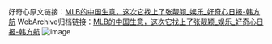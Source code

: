 好奇心原文链接：[MLB的中国生意，这次它找上了张靓颖_娱乐_好奇心日报-韩方航](https://www.qdaily.com/articles/8182.html)
WebArchive归档链接：[MLB的中国生意，这次它找上了张靓颖_娱乐_好奇心日报-韩方航](http://web.archive.org/web/20190623152245/https://www.qdaily.com/articles/8182.html)
![image](http://ww3.sinaimg.cn/large/007d5XDply1g3vb2azz3gj30u02uz4qp)